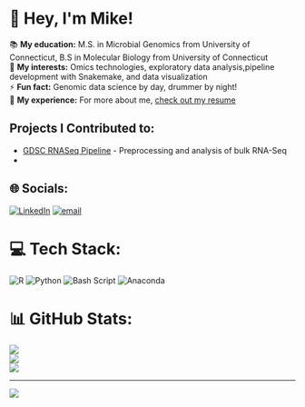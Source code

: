 # 👋 Hey, I'm Mike!
📚 **My education:** M.S. in Microbial Genomics from University of Connecticut, B.S in Molecular Biology from University of Connecticut<br>
🧬 **My interests:** Omics technologies, exploratory data analysis,pipeline development with Snakemake, and data visualization<br>
⚡ **Fun fact:** Genomic data science by day, drummer by night!<br>
📄 **My experience:** For more about me, [check out my resume](https://mikemartinez99.github.io/Resume/)<br>

## Projects I Contributed to:
- [GDSC RNASeq Pipeline](https://github.com/Dartmouth-Data-Analytics-Core/DAC-RNAseq-pipeline) - Preprocessing and analysis of bulk RNA-Seq
- 


## 🌐 Socials:
[![LinkedIn](https://img.shields.io/badge/LinkedIn-%230077B5.svg?logo=linkedin&logoColor=white)](https://linkedin.com/in/Michael-martinez99) [![email](https://img.shields.io/badge/Email-D14836?logo=gmail&logoColor=white)](mailto:mike.j.martinez99@gmail.com) 

# 💻 Tech Stack:
![R](https://img.shields.io/badge/r-%23276DC3.svg?style=for-the-badge&logo=r&logoColor=white) ![Python](https://img.shields.io/badge/python-3670A0?style=for-the-badge&logo=python&logoColor=ffdd54) ![Bash Script](https://img.shields.io/badge/bash_script-%23121011.svg?style=for-the-badge&logo=gnu-bash&logoColor=white) ![Anaconda](https://img.shields.io/badge/Anaconda-%2344A833.svg?style=for-the-badge&logo=anaconda&logoColor=white) 
# 📊 GitHub Stats:
![](https://github-readme-stats.vercel.app/api?username=mikemartinez99&theme=dark&hide_border=false&include_all_commits=true&count_private=true&hide_rank=true)<br/>
![](https://nirzak-streak-stats.vercel.app/?user=mikemartinez99&theme=dark&hide_border=false)<br/>
![](https://github-readme-stats.vercel.app/api/top-langs/?username=mikemartinez99&theme=dark&hide_border=false&include_all_commits=false&count_private=false&layout=compact)

---
[![](https://visitcount.itsvg.in/api?id=mikemartinez99&icon=0&color=0)](https://visitcount.itsvg.in)

<!-- Proudly created with GPRM ( https://gprm.itsvg.in ) -->
